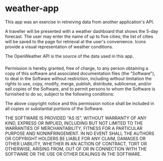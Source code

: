 # weather-app
This app was an exercise in retreiving data from another application's API. 

A traveller will be presented with a weather dashboard that shows the 5-day forecast. The user may enter the name of up to five cities; the list of cities will be saved to the page for retrieval at the user's convenience. Icons provide a visual representation of weather conditions. 

The OpenWeather API is the source of the data used in this app. 

###
Permission is hereby granted, free of charge, to any person obtaining a copy of this software and associated documentation files (the "Software"), to deal in the Software without restriction, including without limitation the rights to use, copy, modify, merge, publish, distribute, sublicense, and/or sell copies of the Software, and to permit persons to whom the Software is furnished to do so, subject to the following conditions:

The above copyright notice and this permission notice shall be included in all copies or substantial portions of the Software.

THE SOFTWARE IS PROVIDED "AS IS", WITHOUT WARRANTY OF ANY KIND, EXPRESS OR IMPLIED, INCLUDING BUT NOT LIMITED TO THE WARRANTIES OF MERCHANTABILITY, FITNESS FOR A PARTICULAR PURPOSE AND NONINFRINGEMENT. IN NO EVENT SHALL THE AUTHORS OR COPYRIGHT HOLDERS BE LIABLE FOR ANY CLAIM, DAMAGES OR OTHER LIABILITY, WHETHER IN AN ACTION OF CONTRACT, TORT OR OTHERWISE, ARISING FROM, OUT OF OR IN CONNECTION WITH THE SOFTWARE OR THE USE OR OTHER DEALINGS IN THE SOFTWARE.

